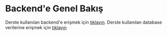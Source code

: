 # Backend'e Genel Bakış
Derste kullanılan backend'e erişmek için [tıklayın](https://drive.google.com/drive/folders/16y0EP1FsGxiaGFArTsxxYNyYYO7upATM?usp=sharing).
Derste kullanılan database verilerine erişmek için [tıklayın](https://drive.google.com/file/d/1cvWGrfzLP7qijYXW4hXD8jSY4_XFC9py/view?usp=sharing)
